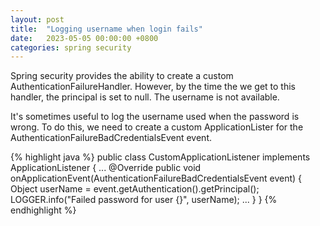 ```yaml
---
layout: post
title:  "Logging username when login fails"
date:   2023-05-05 00:00:00 +0800
categories: spring security
---
```


Spring security provides the ability to create a custom AuthenticationFailureHandler.
However, by the time the we get to this handler, the principal is set to null.
The username is not available.

It's sometimes useful to log the username used when the password is wrong.
To do this, we need to create a custom ApplicationLister for the AuthenticationFailureBadCredentialsEvent event. 

{% highlight java %}
public class CustomApplicationListener implements ApplicationListener<AuthenticationFailureBadCredentialsEvent> {
...
  @Override
  public void onApplicationEvent(AuthenticationFailureBadCredentialsEvent event) {
    Object userName = event.getAuthentication().getPrincipal();
    LOGGER.info("Failed password for user {}", userName);
      ...
    }
  }
{% endhighlight %}

